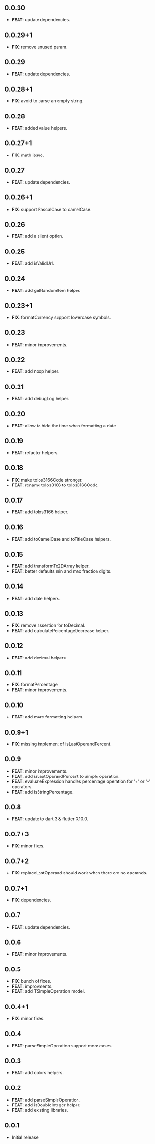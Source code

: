 ## 0.0.30

 - **FEAT**: update dependencies.

## 0.0.29+1

 - **FIX**: remove unused param.

## 0.0.29

 - **FEAT**: update dependencies.

## 0.0.28+1

 - **FIX**: avoid to parse an empty string.

## 0.0.28

 - **FEAT**: added value helpers.

## 0.0.27+1

 - **FIX**: math issue.

## 0.0.27

 - **FEAT**: update dependencies.

## 0.0.26+1

 - **FIX**: support PascalCase to camelCase.

## 0.0.26

 - **FEAT**: add a silent option.

## 0.0.25

 - **FEAT**: add isValidUrl.

## 0.0.24

 - **FEAT**: add getRandomItem helper.

## 0.0.23+1

 - **FIX**: formatCurrency support lowercase symbols.

## 0.0.23

 - **FEAT**: minor improvements.

## 0.0.22

 - **FEAT**: add noop helper.

## 0.0.21

 - **FEAT**: add debugLog helper.

## 0.0.20

 - **FEAT**: allow to hide the time when formatting a date.

## 0.0.19

 - **FEAT**: refactor helpers.

## 0.0.18

 - **FIX**: make toIos3166Code stronger.
 - **FEAT**: rename toIos3166 to toIos3166Code.

## 0.0.17

 - **FEAT**: add toIos3166 helper.

## 0.0.16

 - **FEAT**: add toCamelCase and toTitleCase helpers.

## 0.0.15

 - **FEAT**: add transformTo2DArray helper.
 - **FEAT**: better defaults min and max fraction digits.

## 0.0.14

 - **FEAT**: add date helpers.

## 0.0.13

 - **FIX**: remove assertion for toDecimal.
 - **FEAT**: add calculatePercentageDecrease helper.

## 0.0.12

 - **FEAT**: add decimal helpers.

## 0.0.11

 - **FIX**: formatPercentage.
 - **FEAT**: minor improvements.

## 0.0.10

 - **FEAT**: add more formatting helpers.

## 0.0.9+1

 - **FIX**: missing implement of isLastOperandPercent.

## 0.0.9

 - **FEAT**: minor improvements.
 - **FEAT**: add isLastOperandPercent to simple operation.
 - **FEAT**: evaluateExpression handles percentage operation for '+' or '-' operators.
 - **FEAT**: add isStringPercentage.

## 0.0.8

 - **FEAT**: update to dart 3 & flutter 3.10.0.

## 0.0.7+3

 - **FIX**: minor fixes.

## 0.0.7+2

 - **FIX**: replaceLastOperand should work when there are no operands.

## 0.0.7+1

 - **FIX**: dependencies.

## 0.0.7

 - **FEAT**: update dependencies.

## 0.0.6

 - **FEAT**: minor improvements.

## 0.0.5

 - **FIX**: bunch of fixes.
 - **FEAT**: improvments.
 - **FEAT**: add TSimpleOperation model.

## 0.0.4+1

 - **FIX**: minor fixes.

## 0.0.4

 - **FEAT**: parseSimpleOperation support more cases.

## 0.0.3

 - **FEAT**: add colors helpers.

## 0.0.2

 - **FEAT**: add parseSimpleOperation.
 - **FEAT**: add isDoubleInteger helper.
 - **FEAT**: add existing libraries.

## 0.0.1

* Initial release.
